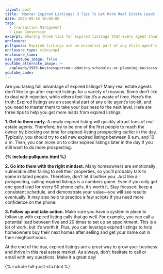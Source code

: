 ```yaml
---
layout: post
title: 'Master Expired Listings: 3 Tips To Get More Real Estate Leads'
date: 2023-08-28 10:00:00
tags:
  - Transaction Management
  - Lead Conversion
excerpt: Sharing three tips for expired listings that every agent should know.
enclosure:
pullquote: Expired listings are an essential part of any elite agent’s toolkit.
enclosure_type: video/mp4
enclosure_time:
use_youtube_image: false
youtube_alternate_image: >-
  /uploads/1920-businessperson-updating-schedules-or-planning-business-online-appointment-time-management-work-schedule-plan-strategic-planning-concepts-brainstorm-ideas-on-business-plans-planning-software.jpg
youtube_code:
---
```

Are you taking full advantage of expired listings? Many real estate agents don’t like to go after expired listings for a variety of reasons. Some don’t like to deal with rejection, while others feel like it’s a waste of time. Here’s the truth: Expired listings are an essential part of any elite agent’s toolkit, and you need to master them to take your business to the next level. Here are three tips to help you get more leads from expired listings:

**1\. Get to them early.** A newly expired listing will quickly attract tons of real estate agents. Therefore, try to be one of the first people to reach the owner by blocking out time for expired-listing prospecting earlier in the day. Typically, you should try to call new expired listings between 8 a.m. and 10 a.m. Then, you can move on to older expired listings later in the day if you still want to do more prospecting.&nbsp;

**{% include pullquote.html %}**

**2\. Go into them with the right mindset.** Many homeowners are emotionally vulnerable after failing to sell their properties, so you’ll probably talk to some irritated people. Therefore, don’t let it bother you. Just like all prospecting, calling expired listings is a numbers game. Even if you only get one good lead for every 50 phone calls, it’s worth it. Stay focused, keep a consistent schedule, and demonstrate your value—you will see results eventually. It may also help to practice a few scripts if you need more confidence on the phone.&nbsp;

**3\. Follow up and take action.** Make sure you have a system in place to follow up with expired listing calls that go well. For example, you can call a potential lead between five and 20 times to set up an appointment. This is a lot of work, but it’s worth it. Plus, you can leverage expired listings to help homeowners buy their next homes after selling and get your name out in their neighborhoods.&nbsp;

At the end of the day, expired listings are a great way to grow your business and thrive in this real estate market. As always, don’t hesitate to call or email with any questions. Make it a great day!

{% include full-post-cta.html %}